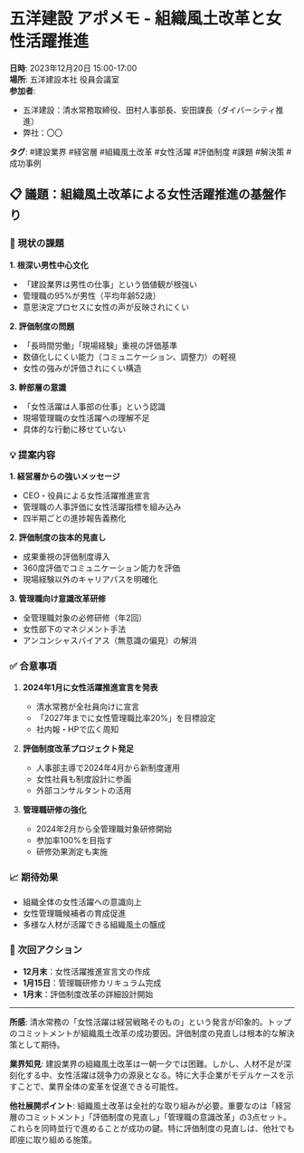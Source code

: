 # 五洋建設 アポメモ - 組織風土改革と女性活躍推進

**日時**: 2023年12月20日 15:00-17:00  
**場所**: 五洋建設本社 役員会議室  
**参加者**: 
- 五洋建設：清水常務取締役、田村人事部長、安田課長（ダイバーシティ推進）
- 弊社：〇〇

**タグ**: #建設業界 #経営層 #組織風土改革 #女性活躍 #評価制度 #課題 #解決策 #成功事例

## 📋 議題：組織風土改革による女性活躍推進の基盤作り

### 🚨 現状の課題

**1. 根深い男性中心文化**
- 「建設業界は男性の仕事」という価値観が根強い
- 管理職の95%が男性（平均年齢52歳）
- 意思決定プロセスに女性の声が反映されにくい

**2. 評価制度の問題**
- 「長時間労働」「現場経験」重視の評価基準
- 数値化しにくい能力（コミュニケーション、調整力）の軽視
- 女性の強みが評価されにくい構造

**3. 幹部層の意識**
- 「女性活躍は人事部の仕事」という認識
- 現場管理職の女性活躍への理解不足
- 具体的な行動に移せていない

### 💡 提案内容

**1. 経営層からの強いメッセージ**
- CEO・役員による女性活躍推進宣言
- 管理職の人事評価に女性活躍指標を組み込み
- 四半期ごとの進捗報告義務化

**2. 評価制度の抜本的見直し**
- 成果重視の評価制度導入
- 360度評価でコミュニケーション能力を評価
- 現場経験以外のキャリアパスを明確化

**3. 管理職向け意識改革研修**
- 全管理職対象の必修研修（年2回）
- 女性部下のマネジメント手法
- アンコンシャスバイアス（無意識の偏見）の解消

### ✅ 合意事項

1. **2024年1月に女性活躍推進宣言を発表**
   - 清水常務が全社員向けに宣言
   - 「2027年までに女性管理職比率20%」を目標設定
   - 社内報・HPで広く周知

2. **評価制度改革プロジェクト発足**
   - 人事部主導で2024年4月から新制度運用
   - 女性社員も制度設計に参画
   - 外部コンサルタントの活用

3. **管理職研修の強化**
   - 2024年2月から全管理職対象研修開始
   - 参加率100%を目指す
   - 研修効果測定も実施

### 📈 期待効果

- 組織全体の女性活躍への意識向上
- 女性管理職候補者の育成促進
- 多様な人材が活躍できる組織風土の醸成

### 🔄 次回アクション

- **12月末**：女性活躍推進宣言文の作成
- **1月15日**：管理職研修カリキュラム完成
- **1月末**：評価制度改革の詳細設計開始

---

**所感**: 
清水常務の「女性活躍は経営戦略そのもの」という発言が印象的。トップのコミットメントが組織風土改革の成功要因。評価制度の見直しは根本的な解決策として期待。

**業界知見**: 
建設業界の組織風土改革は一朝一夕では困難。しかし、人材不足が深刻化する中、女性活躍は競争力の源泉となる。特に大手企業がモデルケースを示すことで、業界全体の変革を促進できる可能性。

**他社展開ポイント**: 
組織風土改革は全社的な取り組みが必要。重要なのは「経営層のコミットメント」「評価制度の見直し」「管理職の意識改革」の3点セット。これらを同時並行で進めることが成功の鍵。特に評価制度の見直しは、他社でも即座に取り組める施策。 